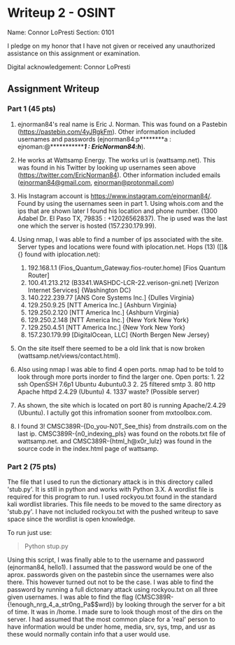 # Writeup 2 - OSINT

Name: Connor LoPresti
Section: 0101

I pledge on my honor that I have not given or received any unauthorized assistance on this assignment or examination.

Digital acknowledgement: Connor LoPresti

## Assignment Writeup

### Part 1 (45 pts)

1. ejnorman84's real name is Eric J. Norman. This was found on a Pastebin (https://pastebin.com/4yJRgkFm). Other information included usernames and passwords (ejnorman84:p********a : ejnoman:@****************1 : EricNorman84:h*****).

2. He works at Wattsamp Energy. The works url is (wattsamp.net). This was found in his Twitter by looking up usernames seen above (https://twitter.com/EricNorman84). Other information included emails (ejnorman84@gmail.com, ejnorman@protonmail.com) 

3. His Instagram account is https://www.instagram.com/ejnorman84/. Found by using the usernames seen in part 1. Using whois.com and the ips that are shown later I found his location and phone number. (1300 Adabel Dr. El Paso TX, 79835 : +12026562837). The ip used was the last one which the server is hosted (157.230.179.99).

4. Using nmap, I was able to find a number of ips associated with the site. Server types and locations were found with iplocation.net.
	Hops (13) ([]&{} found with iplocation.net): 
	1. 192.168.1.1 (Fios_Quantum_Gateway.fios-router.home) [Fios Quantum Router]
	3. 100.41.213.212 (B3341.WASHDC-LCR-22.verison-gni.net) [Verizon Internet Services] {Washington DC}
	5. 140.222.239.77 [ANS Core Systems Inc.] {Dulles Virginia}
	6. 129.250.9.25 [NTT America Inc.] {Ashburn Virginia}
	7. 129.250.2.120 [NTT America Inc.] {Ashburn Virginia}
	8. 129.250.2.148 [NTT America Inc.] {New York New York}
	9. 129.250.4.51 [NTT America Inc.] {New York New York}
	13. 157.230.179.99 [DigitalOcean, LLC] {North Bergen New Jersey}

5. On the site itself there seemed to be a old link that is now broken (wattsamp.net/views/contact.html).

6. Also using nmap I was able to find 4 open ports. nmap had to be told to look through more ports inorder to find the larger one.
	Open ports:
		1. 22 ssh OpenSSH 7.6p1 Ubuntu 4ubuntu0.3
		2. 25 filtered smtp
		3. 80 http Apache httpd 2.4.29 (Ubuntu)
		4. 1337 waste? (Possible server) 

7. As shown, the site which is located on port 80 is running Apache/2.4.29 (Ubuntu). I actully got this infromation sooner from mxtoolbox.com.

8. I found 3! CMSC389R-{Do_you-N0T_See_this} from dnstrails.com on the last ip. CMSC389R-{n0_indexing_pls} was found on the robots.txt file of wattsamp.net. and CMSC389R-{html_h@x0r_lulz} was found in the source code in the index.html page of wattsamp.


### Part 2 (75 pts)

The file that I used to run the dictionary attack is in this directory called 'stub.py'. It is still in python and works with Python 3.X. A wordlist file is required for this program to run. I used rockyou.txt found in the standard kali wordlist libraries. This file needs to be moved to the same directory as 'stub.py'. I have not included rockyou.txt with the pushed writeup to save space since the wordlist is open knowledge. 

To run just use: 
>Python stup.py  

Using this script, I was finally able to to the username and password (ejnorman84, hello1). I assumed that the password would be one of the aprox. passwords given on the pastebin since the usernames were also there. This however turned out not to be the case. I was able to find the password by running a full dictonary attack using rockyou.txt on all three given usernames. I was able to find the flag (CMSC389R-{!enough_nrg_4_a_str0ng_Pa$$wrd}) by looking through the server for a bit of time. It was in /home. I made sure to look though most of the dirs on the server. I had assumed that the most common place for a 'real' person to have information would be under home, media, srv, sys, tmp, and usr as these would normally contain info that a user would use.